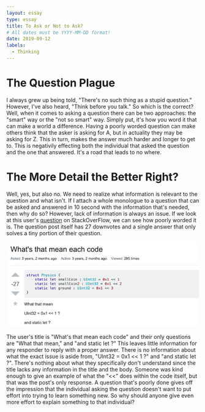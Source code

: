 ```yaml
---
layout: essay
type: essay
title: To Ask or Not to Ask?
# All dates must be YYYY-MM-DD format!
date: 2019-09-12
labels:
  - Thinking
---
```


# The Question Plague #
I always grew up being told, "There's no such thing as a stupid question." However, I've also heard, "Think before you talk." So which is the correct? Well, when it comes to asking a question there can be two approaches: the "smart" way or the "not so smart" way. Simply put, it's how you word it that can make a world a difference. Having a poorly worded question can make others think that the asker is asking for A, but in actuality they may be asking for Z. This in turn, makes the answer much harder and longer to get to. This is negativily effecting both the individual that asked the question and the one that answered. It's a road that leads to no where.

# The More Detail the Better Right? #
Well, yes, but also no. We need to realize what information is relevant to the question and what isn't. If I attach a whole monologue to a question that can be asked and answered in 10 second with the information that's needed, then why do so? However, lack of information is always an issue. If we look at this user's [question](https://stackoverflow.com/questions/37913482/whats-that-mean-each-code) on StackOverFlow, we can see how poorly worded it is. The question post itself has 27 downvotes and a single answer that only solves a tiny portion of their question. 

<div class="ui fluid images" align="center">
  <img class="ui image" src="../images/badquestion.PNG">
</div>

The user's title is "What's that mean each code" and their only questions are "What that mean," and "and static let ?" This leaves little information for any responder to reply with a proper answer. There is no information about what the exact issue is aside from, "UInt32 = 0x1 << 1 ?" and "and static let ?". There's nothing about what they specifically don't understand since the title lacks any information in the title and the body. Someone was kind enough to give an example of what the "<<" does within the code itself, but that was the post's only response. A question that's poorly done gives off the impression that the individual asking the question doesn't want to put effort into trying to learn something new. So why should anyone give even more effort to explain something to that individual?
